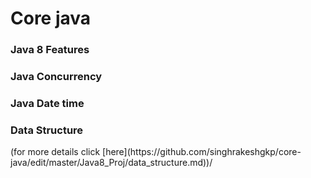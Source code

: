 # Core java
### Java 8 Features
### Java Concurrency
### Java Date time
### Data Structure  

<p>
(for more details click  [here](https://github.com/singhrakeshgkp/core-java/edit/master/Java8_Proj/data_structure.md))/

    
</p>
